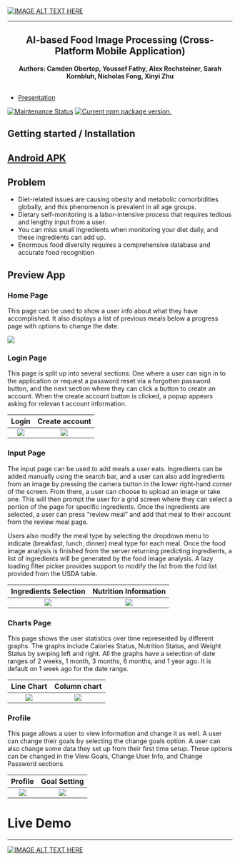 [![IMAGE ALT TEXT HERE](./preview.PNG)](https://www.youtube.com/watch?v=SCDXiG0GnbQ)

---

<h2 align="center">AI-based Food Image Processing (Cross-Platform Mobile Application)</h2>
<p align="center">
<strong>Authors: Camden Obertop, Youssef Fathy, Alex Rechsteiner, Sarah Kornbluh, Nicholas Fong, Xinyi Zhu</strong>
<br><br>

- [Presentation](https://docs.google.com/presentation/d/1xrtzdUeHpZNyc29nFNYYq_JvOSlBg9w61ovdK2xRuw0/edit#slide=id.gd426522796_5_32)

[![Maintenance Status][maintenance-image]](#maintenance-status)
<a href="https://www.npmjs.org/package/react-native">
<img src="https://img.shields.io/npm/v/react-native?color=brightgreen&label=npm%20package" alt="Current npm package version." />
</a>

## Getting started / Installation

## **[Android APK](app-release.apk)**

## Problem

- Diet-related issues are causing obesity and metabolic comorbidities globally, and this phenomenon is prevalent in all age groups.
- Dietary self-monitoring is a labor-intensive process that requires tedious and lengthy input from a user.
- You can miss small ingredients when monitoring your diet daily, and these ingredients can add up.
- Enormous food diversity requires a comprehensive database and accurate food recognition

## Preview App

### Home Page

This page can be used to show a user info about what they have accomplished. It also displays a list of previous meals below a progress page with options to change the date.

![](./Home.PNG)

### Login Page

This page is split up into several sections: One where a user can sign in to the application or request a password reset via a forgotten password button, and the next section where they can click a button to create an account. When the create account button is clicked, a popup appears asking for relevan t account information.

|      Login       |   Create account   |
| :--------------: | :----------------: |
| ![](./Login.PNG) | ![](./Account.PNG) |

### Input Page

The input page can be used to add meals a user eats. Ingredients can be added manually using the search bar, and a user can also add ingredients from an image by pressing the camera button in the lower right-hand corner of the screen. From there, a user can choose to upload an image or take one. This will then prompt the user for a grid screen where they can select a portion of the page for specific ingredients. Once the ingredients are selected, a user can press “review meal” and add that meal to their account from the review meal page.

Users also modify the meal type by selecting the dropdown menu to indicate (breakfast, lunch, dinner) meal type for each meal. Once the food image analysis is finished from the server returning predicting ingredients, a list of ingredients will be generated by the food image analysis. A lazy loading filter picker provides support to modify the list from the fcid list provided from the USDA table.

| Ingredients Selection | Nutrition Information |
| :-------------------: | :-------------------: |
|   ![](./input.PNG)    |    ![](./info.PNG)    |

### Charts Page

This page shows the user statistics over time represented by different graphs. The graphs include Calories Status, Nutrition Status, and Weight Status by swiping left and right. All the graphs have a selection of date ranges of 2 weeks, 1 month, 3 months, 6 months, and 1 year ago. It is default on 1 week ago for the date range.

|   Line Chart    |  Column chart  |
| :-------------: | :------------: |
| ![](./line.PNG) | ![](./col.PNG) |

### Profile

This page allows a user to view information and change it as well. A user can change their goals by selecting the change goals option. A user can also change some data they set up from their first time setup. These options can be changed in the View Goals, Change User Info, and Change Password sections.

|      Profile       |  Goal Setting   |
| :----------------: | :-------------: |
| ![](./profile.PNG) | ![](./goal.PNG) |

[maintenance-image]: https://img.shields.io/badge/maintenance-active-green.svg

# Live Demo
---
[![IMAGE ALT TEXT HERE](./Home.PNG)](https://docs.google.com/presentation/d/1fP5i42WlPSE1PJjoXLVO5T6uHf7S3QwjWgx28vzzHS4/edit#slide=id.gd2774ed1de_4_20)


